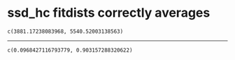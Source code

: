 # ssd_hc fitdists correctly averages

    c(3881.17238083968, 5540.52003138563)

---

    c(0.0968427116793779, 0.903157288320622)

